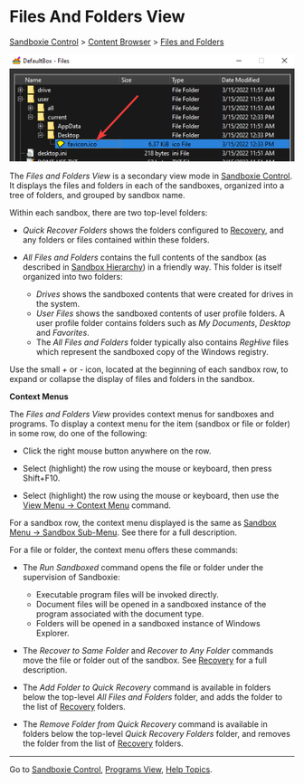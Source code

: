 # Files And Folders View

[Sandboxie Control](SandboxieControl.md) > [Content Browser](ContentBrowser.md) > [Files and Folders](ContentBrowser.md#files-and-folders)

![](../Media/SP_FileViewFavIcon.png)

The _Files and Folders View_ is a secondary view mode in [Sandboxie Control](SandboxieControl.md). It displays the files and folders in each of the sandboxes, organized into a tree of folders, and grouped by sandbox name.

Within each sandbox, there are two top-level folders:

*   _Quick Recover Folders_ shows the folders configured to [Recovery](Recovery.md), and any folders or files contained within these folders.

*   _All Files and Folders_ contains the full contents of the sandbox (as described in [Sandbox Hierarchy](SandboxHierarchy.md#files)) in a friendly way. This folder is itself organized into two folders:
    *   _Drives_ shows the sandboxed contents that were created for drives in the system.
    *   _User Files_ shows the sandboxed contents of user profile folders. A user profile folder contains folders such as _My Documents_, _Desktop_ and _Favorites_.
    *   The _All Files and Folders_ folder typically also contains _RegHive_ files which represent the sandboxed copy of the Windows registry.

Use the small _+_ or _-_ icon, located at the beginning of each sandbox row, to expand or collapse the display of files and folders in the sandbox.

**Context Menus**

The _Files and Folders View_ provides context menus for sandboxes and programs. To display a context menu for the item (sandbox or file or folder) in some row, do one of the following:

*   Click the right mouse button anywhere on the row.

*   Select (highlight) the row using the mouse or keyboard, then press Shift+F10\.

*   Select (highlight) the row using the mouse or keyboard, then use the [View Menu -> Context Menu](ContentBrowser.md#context-menu) command.

For a sandbox row, the context menu displayed is the same as [Sandbox Menu -> Sandbox Sub-Menu](SandboxMenu.md#sandbox-sub-menu). See there for a full description.

For a file or folder, the context menu offers these commands:

*   The _Run Sandboxed_ command opens the file or folder under the supervision of Sandboxie:
    *   Executable program files will be invoked directly.
    *   Document files will be opened in a sandboxed instance of the program associated with the document type.
    *   Folders will be opened in a sandboxed instance of Windows Explorer.

*   The _Recover to Same Folder_ and _Recover to Any Folder_ commands move the file or folder out of the sandbox. See [Recovery](Recovery.md) for a full description.

*   The _Add Folder to Quick Recovery_ command is available in folders below the top-level _All Files and Folders_ folder, and adds the folder to the list of [Recovery](Recovery.md) folders.

*   The _Remove Folder from Quick Recovery_ command is available in folders below the top-level _Quick Recovery Folders_ folder, and removes the folder from the list of [Recovery](Recovery.md) folders.

* * *

Go to [Sandboxie Control](SandboxieControl.md), [Programs View](ProgramsView.md), [Help Topics](HelpTopics.md).
